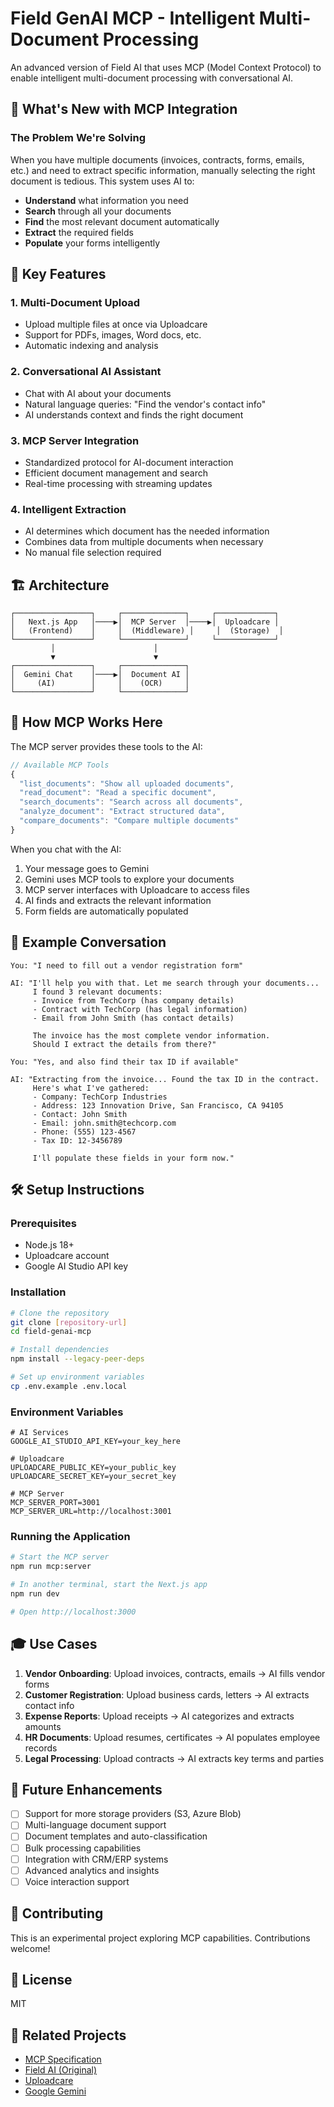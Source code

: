 # Field GenAI MCP - Intelligent Multi-Document Processing

An advanced version of Field AI that uses MCP (Model Context Protocol) to enable intelligent multi-document processing with conversational AI.

## 🚀 What's New with MCP Integration

### The Problem We're Solving
When you have multiple documents (invoices, contracts, forms, emails, etc.) and need to extract specific information, manually selecting the right document is tedious. This system uses AI to:
- **Understand** what information you need
- **Search** through all your documents
- **Find** the most relevant document automatically
- **Extract** the required fields
- **Populate** your forms intelligently

## 🎯 Key Features

### 1. Multi-Document Upload
- Upload multiple files at once via Uploadcare
- Support for PDFs, images, Word docs, etc.
- Automatic indexing and analysis

### 2. Conversational AI Assistant
- Chat with AI about your documents
- Natural language queries: "Find the vendor's contact info"
- AI understands context and finds the right document

### 3. MCP Server Integration
- Standardized protocol for AI-document interaction
- Efficient document management and search
- Real-time processing with streaming updates

### 4. Intelligent Extraction
- AI determines which document has the needed information
- Combines data from multiple documents when necessary
- No manual file selection required

## 🏗️ Architecture

```
┌─────────────────┐     ┌──────────────┐     ┌─────────────┐
│   Next.js App   │────▶│  MCP Server  │────▶│  Uploadcare │
│   (Frontend)    │     │  (Middleware) │     │  (Storage)  │
└─────────────────┘     └──────────────┘     └─────────────┘
         │                      │
         ▼                      ▼
┌─────────────────┐     ┌──────────────┐
│  Gemini Chat    │────▶│  Document AI │
│     (AI)        │     │    (OCR)     │
└─────────────────┘     └──────────────┘
```

## 🔧 How MCP Works Here

The MCP server provides these tools to the AI:

```javascript
// Available MCP Tools
{
  "list_documents": "Show all uploaded documents",
  "read_document": "Read a specific document",
  "search_documents": "Search across all documents",
  "analyze_document": "Extract structured data",
  "compare_documents": "Compare multiple documents"
}
```

When you chat with the AI:
1. Your message goes to Gemini
2. Gemini uses MCP tools to explore your documents
3. MCP server interfaces with Uploadcare to access files
4. AI finds and extracts the relevant information
5. Form fields are automatically populated

## 💬 Example Conversation

```
You: "I need to fill out a vendor registration form"

AI: "I'll help you with that. Let me search through your documents...
     I found 3 relevant documents:
     - Invoice from TechCorp (has company details)
     - Contract with TechCorp (has legal information)
     - Email from John Smith (has contact details)

     The invoice has the most complete vendor information.
     Should I extract the details from there?"

You: "Yes, and also find their tax ID if available"

AI: "Extracting from the invoice... Found the tax ID in the contract.
     Here's what I've gathered:
     - Company: TechCorp Industries
     - Address: 123 Innovation Drive, San Francisco, CA 94105
     - Contact: John Smith
     - Email: john.smith@techcorp.com
     - Phone: (555) 123-4567
     - Tax ID: 12-3456789

     I'll populate these fields in your form now."
```

## 🛠️ Setup Instructions

### Prerequisites
- Node.js 18+
- Uploadcare account
- Google AI Studio API key

### Installation

```bash
# Clone the repository
git clone [repository-url]
cd field-genai-mcp

# Install dependencies
npm install --legacy-peer-deps

# Set up environment variables
cp .env.example .env.local
```

### Environment Variables
```env
# AI Services
GOOGLE_AI_STUDIO_API_KEY=your_key_here

# Uploadcare
UPLOADCARE_PUBLIC_KEY=your_public_key
UPLOADCARE_SECRET_KEY=your_secret_key

# MCP Server
MCP_SERVER_PORT=3001
MCP_SERVER_URL=http://localhost:3001
```

### Running the Application

```bash
# Start the MCP server
npm run mcp:server

# In another terminal, start the Next.js app
npm run dev

# Open http://localhost:3000
```

## 🎓 Use Cases

1. **Vendor Onboarding**: Upload invoices, contracts, emails → AI fills vendor forms
2. **Customer Registration**: Upload business cards, letters → AI extracts contact info
3. **Expense Reports**: Upload receipts → AI categorizes and extracts amounts
4. **HR Documents**: Upload resumes, certificates → AI populates employee records
5. **Legal Processing**: Upload contracts → AI extracts key terms and parties

## 🔮 Future Enhancements

- [ ] Support for more storage providers (S3, Azure Blob)
- [ ] Multi-language document support
- [ ] Document templates and auto-classification
- [ ] Bulk processing capabilities
- [ ] Integration with CRM/ERP systems
- [ ] Advanced analytics and insights
- [ ] Voice interaction support

## 🤝 Contributing

This is an experimental project exploring MCP capabilities. Contributions welcome!

## 📝 License

MIT

## 🔗 Related Projects

- [MCP Specification](https://modelcontextprotocol.io)
- [Field AI (Original)](https://github.com/wingtonrbrito/field-ai)
- [Uploadcare](https://uploadcare.com)
- [Google Gemini](https://ai.google.dev)